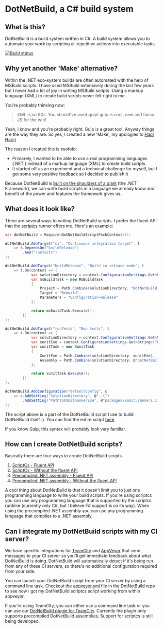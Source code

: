 # DotNetBuild, a C# build system

## What is this?

DotNetBuild is a build system written in C#. A build system allows you to automate your work by scripting all repetitive actions into executable tasks.

[![Build status](https://ci.appveyor.com/api/projects/status/16k7hn5av5c7tuiv)](https://ci.appveyor.com/project/StevenLauwers/dotnetbuild)

## Why yet another 'Make' alternative?

Within the .NET eco-system builds are often automated with the help of MSBuild scripts. I have used MSBuild extensively during the last few years but I never had a lot of joy in writing MSBuild scripts. Using a markup language (XML) to create build scripts never felt right to me.

You're probably thinking now:

> XML is so 90s. You should've used gulp! gulp is cool, new and fancy. JS for the win!

Yeah, I know and you're probably right. Gulp is a great tool.
Anyway things are the way they are. So yes, I created a new 'Make', my apologies to [Hadi Hariri](http://hadihariri.com/2014/04/21/build-make-no-more/)

The reason I created this is twofold:

- Primarely, I wanted to be able to use a real programming languages (.NET ) instead of a markup language (XML) to create build scripts.
- It started off as an experiment and a technical challenge for myself, but I got some very positive feedback so I decided to publish it

Because DotNetBuild is [built on the shoulders of a giant](http://en.wikipedia.org/wiki/Standing_on_the_shoulders_of_giants) (the .NET Framework), we can write build scripts in a language we already know and benefit of the power and features the framework gives us.

## What does it look like?

There are several ways to writing DotNetBuild scripts. I prefer the fluent API that the [scriptcs](http://scriptcs.net/) runner offers me.
Here's an example:

```C#
var dotNetBuild = Require<DotNetBuildScriptPackContext>();

dotNetBuild.AddTarget("ci", "Continuous integration target", t 
    => t.DependsOn("buildRelease")
        .And("runTests")
);

dotNetBuild.AddTarget("buildRelease", "Build in release mode", t 
	=> t.Do(context => {
            var solutionDirectory = context.ConfigurationSettings.Get<String>("SolutionDirectory");
			var msBuildTask = new MsBuildTask
			{
				Project = Path.Combine(solutionDirectory, "DotNetBuild.sln"),
				Target = "Rebuild",
				Parameters = "Configuration=Release"
			};

			return msBuildTask.Execute();
		})
);

dotNetBuild.AddTarget("runTests", "Run tests", t 
	=> t.Do(context => {
            var solutionDirectory = context.ConfigurationSettings.Get<String>("SolutionDirectory");
            var xunitExe = context.ConfigurationSettings.Get<String>("PathToXUnitRunnerExe");
            var xunitTask = new XunitTask
            {
                XunitExe = Path.Combine(solutionDirectory, xunitExe),
                Assembly = Path.Combine(solutionDirectory, @"DotNetBuild.Tests\bin\Release\DotNetBuild.Tests.dll")
            };

            return xunitTask.Execute();
		})
);

dotNetBuild.AddConfiguration("defaultConfig", c 
	=> c.AddSetting("SolutionDirectory", @"..\")
        .AddSetting("PathToXUnitRunnerExe", @"packages\xunit.runners.1.9.2\tools\xunit.console.clr4.exe")
);
```

The script above is a part of the DotNetBuild script I use to build DotNetBuild itself :). You can find the entire script [here](https://github.com/stevenlauwers22/DotNetBuild/blob/master/DotNetBuild.Build.ScriptCs.Fluent/build.csx)
 
If you know Gulp, this syntax will probably look very familiar.

## How can I create DotNetBuild scripts?

Basically there are four ways to create DotNetBuild scripts

1. [ScriptCs - Fluent API](https://github.com/stevenlauwers22/DotNetBuild/wiki/How-do-I-create-a-fluent-DotNetBuild-script-with-ScriptCS)
2. [ScriptCs - Without the fluent API](https://github.com/stevenlauwers22/DotNetBuild/wiki/How-do-I-create-a-non-fluent-DotNetBuild-script-with-ScriptCS)
3. [Precompiled .NET assembly - Fluent API](https://github.com/stevenlauwers22/DotNetBuild/wiki/How-do-I-create-a-fluent-DotNetBuild-script-as-a-precompiled-.NET-assembly)
4. [Precompiled .NET assembly - Without the fluent API](https://github.com/stevenlauwers22/DotNetBuild/wiki/How-do-I-create-a-non-fluent-DotNetBuild-script-as-a-precompiled-.NET-assembly)

A cool thing about DotNetBuild is that it doesn't limit you to just one programming language to write your build scripts. If you're using scriptcs you can use any programming language that is supported by the scriptcs runtime (currently only C#, but I believe F# support is on its way). When using the precompiled .NET assembly you can use any programming language that compiles to a .NET assembly.

## Can I integrate my DotNetBuild scripts with my CI server?

We have specific integrations for [TeamCity](https://www.jetbrains.com/teamcity/) and [AppVeyor](http://www.appveyor.com/) that send messages to your CI server so you'll get immediate feedback about what DotNetBuild is doing. DotNetBuild will automatically detect if it's being run from any of these CI servers, so there's no additional configuration required from your side.

You can launch your DotNetBuild script from your CI server by using a command line task. Checkout the [appveyor.yml](https://github.com/stevenlauwers22/DotNetBuild/blob/master/appveyor.yml) file in the DotNetBuild repo to see how I got my DotNetBuild scriptcs script working from within appveyor.

If you're using TeamCity, you can either use a command line task or you can use our [DotNetBuild plugin for TeamCity](https://github.com/stevenlauwers22/DotNetBuild.TeamCity). Currently the plugin only supports precompiled DotNetBuild assemblies. Support for scriptcs is still being developed.